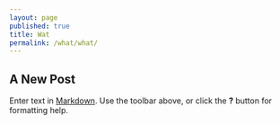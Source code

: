 ```yaml
---
layout: page
published: true
title: Wat
permalink: /what/what/
---
```

## A New Post

Enter text in [Markdown](http://daringfireball.net/projects/markdown/). Use the toolbar above, or click the **?** button for formatting help.
